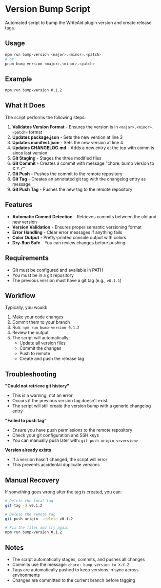 # Version Bump Script

Automated script to bump the WriteAid plugin version and create release tags.

## Usage

```bash
npm run bump-version <major>.<minor>.<patch>
# or
pnpm bump-version <major>.<minor>.<patch>
```

## Example

```bash
npm run bump-version 0.1.2
```

## What It Does

The script performs the following steps:

1. **Validates Version Format** - Ensures the version is in `<major>.<minor>.<patch>` format
2. **Updates package.json** - Sets the new version at line 3
3. **Updates manifest.json** - Sets the new version at line 4
4. **Updates CHANGELOG.md** - Adds a new entry at the top with commits since last version
5. **Git Staging** - Stages the three modified files
6. **Git Commit** - Creates a commit with message "chore: bump version to X.Y.Z"
7. **Git Push** - Pushes the commit to the remote repository
8. **Git Tag** - Creates an annotated git tag with the changelog entry as message
9. **Git Push Tag** - Pushes the new tag to the remote repository

## Features

- **Automatic Commit Detection** - Retrieves commits between the old and new version
- **Version Validation** - Ensures proper semantic versioning format
- **Error Handling** - Clear error messages if anything fails
- **Color Output** - Pretty-printed console output with colors
- **Dry-Run Safe** - You can review changes before pushing

## Requirements

- Git must be configured and available in PATH
- You must be in a git repository
- The previous version must have a git tag (e.g., `v0.1.1`)

## Workflow

Typically, you would:

1. Make your code changes
2. Commit them to your branch
3. Run: `npm run bump-version 0.1.2`
4. Review the output
5. The script will automatically:
   - Update all version files
   - Commit the changes
   - Push to remote
   - Create and push the release tag

## Troubleshooting

**"Could not retrieve git history"**

- This is a warning, not an error
- Occurs if the previous version tag doesn't exist
- The script will still create the version bump with a generic changelog entry

**"Failed to push tag"**

- Ensure you have push permissions to the remote repository
- Check your git configuration and SSH keys
- You can manually push later with: `git push origin v<version>`

**Version already exists**

- If a version hasn't changed, the script will error
- This prevents accidental duplicate versions

## Manual Recovery

If something goes wrong after the tag is created, you can:

```bash
# Delete the local tag
git tag -d v0.1.2

# Delete the remote tag
git push origin --delete v0.1.2

# Fix the files and try again
npm run bump-version 0.1.2
```

## Notes

- The script automatically stages, commits, and pushes all changes
- Commits use the message: `chore: bump version to X.Y.Z`
- Tags are automatically pushed to keep versions in sync across environments
- Changes are committed to the current branch before tagging

